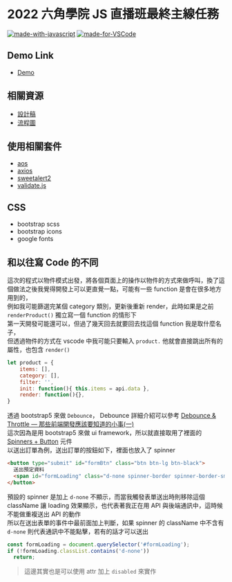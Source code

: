 # 2022 六角學院 JS 直播班最終主線任務

[![made-with-javascript](https://img.shields.io/badge/Made%20with-JavaScript-1f425f.svg)](https://www.javascript.com)
[![made-for-VSCode](https://img.shields.io/badge/Made%20for-VSCode-1f425f.svg)](https://code.visualstudio.com/)

## Demo Link
- [Demo](https://weij0.github.io/Hexscholl-JSLive-Final/)

## 相關資源
- [設計稿](https://xd.adobe.com/view/a48b8617-4588-4817-9062-b62130dce916-f1d8/specs/)
- [流程圖](https://whimsical.com/Eg1f7MCzy9UcBJjkpq8TLP)

## 使用相關套件
- [aos](https://michalsnik.github.io/aos/)
- [axios](https://axios-http.com/)
- [sweetalert2](https://sweetalert2.github.io/)
- [validate.js](https://validatejs.org/)

## CSS
- bootstrap scss
- bootstrap icons
- google fonts

## 和以往寫 Code 的不同
這次的程式以物件模式出發，將各個頁面上的操作以物件的方式來做呼叫，換了這個做法之後我覺得開發上可以更直覺一點，可能有一些 function 是會在很多地方用到的，  
例如我可能篩選完某個 category 類別，更新後重新 render，此時如果是之前 `renderProduct()` 獨立寫一個 function 的情形下  
第一天開發可能還可以，但過了幾天回去就要回去找這個 function 我是取什麼名子，  
但透過物件的方式在 vscode 中我可能只要輸入 `product.` 他就會直接跳出所有的屬性，也包含 `render()`
```js
let product = {
    items: [],
    category: [],
    filter: '',
    init: function(){ this.items = api.data },
    render: function(){},
}
```

透過 bootstrap5 來做 `Debounce`， Debounce 詳細介紹可以參考 [Debounce & Throttle — 那些前端開發應該要知道的小事(一)](https://medium.com/@alexian853/debounce-throttle-%E9%82%A3%E4%BA%9B%E5%89%8D%E7%AB%AF%E9%96%8B%E7%99%BC%E6%87%89%E8%A9%B2%E8%A6%81%E7%9F%A5%E9%81%93%E7%9A%84%E5%B0%8F%E4%BA%8B-%E4%B8%80-76a73a8cbc39)  
這次因為是用 bootstrap5 來做 ui framework，所以就直接取用了裡面的 [Spinners + Button](https://getbootstrap.com/docs/5.2/components/spinners/#buttons) 元件  
以送出訂單為例，送出訂單的按鈕如下，裡面也放入了 spinner 
```html
<button type="submit" id="formBtn" class="btn btn-lg btn-black">
  送出預定資料
  <span id="formLoading" class="d-none spinner-border spinner-border-sm" role="status"></span>
</button>
```
預設的 spinner 是加上 `d-none` 不顯示，而當我觸發表單送出時則移除這個 className 讓 loading 效果顯示，也代表著我正在用 API 與後端通訊中，這時候不能做重複送出 API 的動作  
所以在送出表單的事件中最前面加上判斷，如果 spinner 的 className 中不含有 `d-none` 則代表通訊中不能點擊，若有的話才可以送出
```js
const formLoading = document.querySelector('#formLoading');
if (!formLoading.classList.contains('d-none'))
  return;
```
> 這邊其實也是可以使用 attr 加上 `disabled` 來實作
